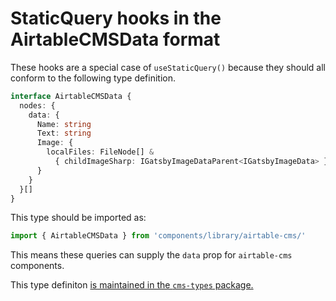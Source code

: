 # StaticQuery hooks in the AirtableCMSData format

These hooks are a special case of `useStaticQuery()` because they should all conform to the following type definition.

```ts
interface AirtableCMSData {
  nodes: {
    data: {
      Name: string
      Text: string
      Image: {
        localFiles: FileNode[] &
          { childImageSharp: IGatsbyImageDataParent<IGatsbyImageData> }[]
      }
    }
  }[]
}
```

This type should be imported as:

```ts
import { AirtableCMSData } from 'components/library/airtable-cms/'
```

This means these queries can supply the `data` prop for `airtable-cms` components.

This type definiton [is maintained in the `cms-types` package.](https://bit.dev/talus-analytics/library/airtable/cms-types)
